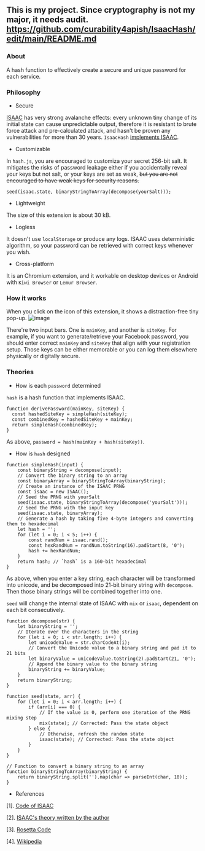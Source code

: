 This is my project. Since cryptography is not my major, it needs audit.
https://github.com/curability4apish/IsaacHash/edit/main/README.md
---

### About
A hash function to effectively create a secure and unique password for each service.

### Philosophy

- Secure

[ISAAC](https://en.wikipedia.org/wiki/ISAAC_(cipher)) has very strong avalanche effects: every unknown tiny change of its initial state can cause unpredictable output, therefore it is resistant to brute force attack and pre-calculated attack, and hasn't be proven any vulnerabilities for more than 30 years. `IsaacHash` [implements ISAAC](https://burtleburtle.net/bob//c/readable.c).

- Customizable

In `hash.js`, you are encouraged to customiza your secret 256-bit salt. It mitigates the risks of password leakage either if you accidentally reveal your keys but not salt, or your keys are set as weak, ~~but you are not encouraged to have weak keys for security reasons.~~
```
seed(isaac.state, binaryStringToArray(decompose(yourSalt)));
```

- Lightweight

The size of this extension is about 30 kB.

- Logless

It doesn't use `localStorage` or produce any logs. ISAAC uses deterministic algorithm, so your password can be retrieved with correct keys whenever you wish.

- Cross-platform

It is an Chromium extension, and it workable on desktop devices or Android with `Kiwi Browser` or `Lemur Browser`.

### How it works
When you click on the icon of this extension, it shows a distraction-free tiny pop-up.
![image](https://github.com/user-attachments/assets/235e864a-25a7-461d-a10c-869156baaaf7)

There're two input bars. One is `mainKey`, and another is `siteKey`.
For example, if you want to generate/retrieve your Facebook password, you should enter correct `mainKey` and `siteKey` that align with your registration setup. Those keys can be either memorable or you can log them elsewhere physically or digitally secure.



### Theories

- How is each `password` determined

`hash` is a hash function that implements ISAAC.

```
function derivePassword(mainKey, siteKey) {
  const hashedSiteKey = simpleHash(siteKey);
  const combinedKey = hashedSiteKey + mainKey;
  return simpleHash(combinedKey);
}
```
As above,
`password = hash(mainKey + hash(siteKey))`.

- How is `hash` designed

```
function simpleHash(input) {
    const binaryString = decompose(input);
    // Convert the binary string to an array
    const binaryArray = binaryStringToArray(binaryString);
    // Create an instance of the ISAAC PRNG
    const isaac = new ISAAC();
    // Seed the PRNG with yourSalt
    seed(isaac.state, binaryStringToArray(decompose('yourSalt')));
    // Seed the PRNG with the input key
    seed(isaac.state, binaryArray);
    // Generate a hash by taking five 4-byte integers and converting them to hexadecimal
    let hash = '';
    for (let i = 0; i < 5; i++) {
        const randNum = isaac.rand();
        const hexRandNum = randNum.toString(16).padStart(8, '0');
        hash += hexRandNum;
    }
    return hash; // `hash` is a 160-bit hexadecimal
}
```
As above, when you enter a key string, each character will be transformed into unicode, and be decomposed into 21-bit binary string with `decompose`. Then those binary strings will be combined together into one.

`seed` will change the internal state of ISAAC with `mix` or `isaac`, dependent on each bit consecutively.
```
function decompose(str) {
    let binaryString = '';
    // Iterate over the characters in the string
    for (let i = 0; i < str.length; i++) {
        let unicodeValue = str.charCodeAt(i);
        // Convert the Unicode value to a binary string and pad it to 21 bits
        let binaryValue = unicodeValue.toString(2).padStart(21, '0');
        // Append the binary value to the binary string
        binaryString += binaryValue;
    }
    return binaryString;
}
```
```
function seed(state, arr) {
    for (let i = 0; i < arr.length; i++) {
        if (arr[i] === 0) {
            // If the value is 0, perform one iteration of the PRNG mixing step
            mix(state); // Corrected: Pass the state object
        } else {
            // Otherwise, refresh the random state
            isaac(state); // Corrected: Pass the state object
        }
    }
}
```
```
// Function to convert a binary string to an array
function binaryStringToArray(binaryString) {
    return binaryString.split('').map(char => parseInt(char, 10));
}
```

- References

[1]. [Code of ISAAC](https://burtleburtle.net/bob//c/readable.c)

[2]. [ISAAC's theory written by the author](https://burtleburtle.net/bob/rand/isaac.html)

[3]. [Rosetta Code](https://rosettacode.org/wiki/The_ISAAC_cipher)

[4]. [Wikipedia](https://en.wikipedia.org/wiki/ISAAC_(cipher))












